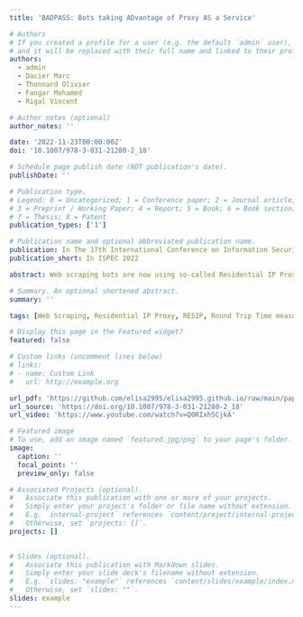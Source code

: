 ```yaml
---
title: 'BADPASS: Bots taking ADvantage of Proxy AS a Service'

# Authors
# If you created a profile for a user (e.g. the default `admin` user), write the username (folder name) here
# and it will be replaced with their full name and linked to their profile.
authors:
  - admin
  - Dacier Marc
  - Thonnard Olivier
  - Fangar Mohamed
  - Rigal Vincent

# Author notes (optional)
author_notes: ''

date: '2022-11-23T00:00:00Z'
doi: '10.1007/978-3-031-21280-2_18'

# Schedule page publish date (NOT publication's date).
publishDate: ''

# Publication type.
# Legend: 0 = Uncategorized; 1 = Conference paper; 2 = Journal article;
# 3 = Preprint / Working Paper; 4 = Report; 5 = Book; 6 = Book section;
# 7 = Thesis; 8 = Patent
publication_types: ['1']

# Publication name and optional abbreviated publication name.
publication: In The 17th International Conference on Information Security Practice and Experience 
publication_short: In ISPEC 2022

abstract: Web scraping bots are now using so-called Residential IP Proxy (RESIP) services to defeat state-of-the-art commercial bot countermeasures. RESIP providers promise their customers to give them access to tens of millions of residential IP addresses, which belong to legitimate users. They dramatically complicate the task of the existing anti-bot solutions and give the upper hand to the malicious actors. New specific detection methods are needed to identify and stop scrapers from taking advantage of these parties. This work, thanks to a 4 months-long experiment, validates the feasibility, soundness, and practicality of a detection method based on network measurements. This technique enables contacted servers to identify whether an incoming request comes directly from a client device or if it has been proxied through another device.

# Summary. An optional shortened abstract.
summary: ''

tags: [Web Scraping, Residential IP Proxy, RESIP, Round Trip Time measurement, TLS, Security, Bots]

# Display this page in the Featured widget?
featured: false

# Custom links (uncomment lines below)
# links:
# - name: Custom Link
#   url: http://example.org

url_pdf: 'https://github.com/elisa2995/elisa2995.github.io/raw/main/papers/Chiapponi_BADPASS_2022.pdf'
url_source: 'https://doi.org/10.1007/978-3-031-21280-2_18'
url_video: 'https://www.youtube.com/watch?v=Q0RIxhSCjkA'

# Featured image
# To use, add an image named `featured.jpg/png` to your page's folder.
image:
  caption: ''
  focal_point: ''
  preview_only: false

# Associated Projects (optional).
#   Associate this publication with one or more of your projects.
#   Simply enter your project's folder or file name without extension.
#   E.g. `internal-project` references `content/project/internal-project/index.md`.
#   Otherwise, set `projects: []`.
projects: []
  

# Slides (optional).
#   Associate this publication with Markdown slides.
#   Simply enter your slide deck's filename without extension.
#   E.g. `slides: "example"` references `content/slides/example/index.md`.
#   Otherwise, set `slides: ""`.
slides: example
---
```




